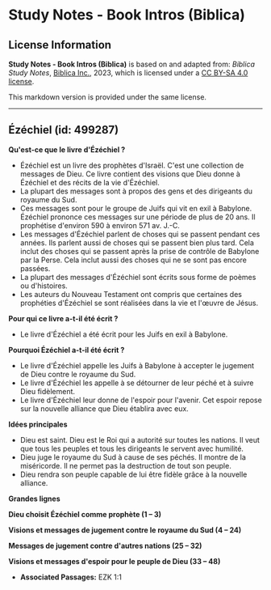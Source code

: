 # Study Notes - Book Intros (Biblica)

## License Information

**Study Notes - Book Intros (Biblica)** is based on and adapted from: _Biblica Study Notes_, [Biblica Inc.](https://www.biblica.com/), 2023, which is licensed under a [CC BY-SA 4.0 license](https://creativecommons.org/licenses/by-sa/4.0/legalcode.en).

This markdown version is provided under the same license.



--------------------------------

## Ézéchiel (id: 499287)

**Qu'est\-ce que le livre d'Ézéchiel ?**

* Ézéchiel est un livre des prophètes d'Israël. C'est une collection de messages de Dieu. Ce livre contient des visions que Dieu donne à Ézéchiel et des récits de la vie d'Ézéchiel.
* La plupart des messages sont à propos des gens et des dirigeants du royaume du Sud.
* Ces messages sont pour le groupe de Juifs qui vit en exil à Babylone. Ézéchiel prononce ces messages sur une période de plus de 20 ans. Il prophétise d'environ 590 à environ 571 av. J.\-C.
* Les messages d'Ézéchiel parlent de choses qui se passent pendant ces années. Ils parlent aussi de choses qui se passent bien plus tard. Cela inclut des choses qui se passent après la prise de contrôle de Babylone par la Perse. Cela inclut aussi des choses qui ne se sont pas encore passées.
* La plupart des messages d'Ézéchiel sont écrits sous forme de poèmes ou d'histoires.
* Les auteurs du Nouveau Testament ont compris que certaines des prophéties d'Ézéchiel se sont réalisées dans la vie et l'œuvre de Jésus.

**Pour qui ce livre a\-t\-il été écrit ?**

* Le livre d'Ézéchiel a été écrit pour les Juifs en exil à Babylone.

**Pourquoi Ézéchiel a\-t\-il été écrit ?**

* Le livre d'Ézéchiel appelle les Juifs à Babylone à accepter le jugement de Dieu contre le royaume du Sud.
* Le livre d'Ézéchiel les appelle à se détourner de leur péché et à suivre Dieu fidèlement.
* Le livre d'Ézéchiel leur donne de l'espoir pour l'avenir. Cet espoir repose sur la nouvelle alliance que Dieu établira avec eux.

**Idées principales**

* Dieu est saint. Dieu est le Roi qui a autorité sur toutes les nations. Il veut que tous les peuples et tous les dirigeants le servent avec humilité.
* Dieu juge le royaume du Sud à cause de ses péchés. Il montre de la miséricorde. Il ne permet pas la destruction de tout son peuple.
* Dieu rendra son peuple capable de lui être fidèle grâce à la nouvelle alliance.

**Grandes lignes**

**Dieu choisit Ézéchiel comme prophète (1 – 3\)**

**Visions et messages de jugement contre le royaume du Sud (4 – 24\)**

**Messages de jugement contre d'autres nations (25 – 32\)**

**Visions et messages d'espoir pour le peuple de Dieu (33 – 48\)**

* **Associated Passages:** EZK 1:1

